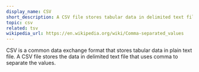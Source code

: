 ```yaml
---
display_name: CSV
short_description: A CSV file stores tabular data in delimited text file that uses comma to separate the values.
topic: csv
related: tsv
wikipedia_url: https://en.wikipedia.org/wiki/Comma-separated_values
---
```

CSV is a common data exchange format that stores tabular data in plain text file. A CSV file stores the data in delimited text file that uses comma to separate the values.
